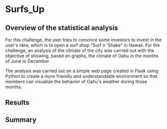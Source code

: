 # Surfs_Up

## Overview of the statistical analysis
For this challenge, the user tries to convince some investors to invest in the user's idea, which is to open a surf shop "Surf n 'Shake" in Hawaii. For the challenge, an analysis of the climate of the city was carried out with the objective of showing, based on graphs, the climate of Oahu in the months of June to December.

The analysis was carried out on a simple web page created in Flask using Python to create a more friendly and understandable environment so that members can visualize the behavior of Oahu's weather during those months.
## Results

## Summary
